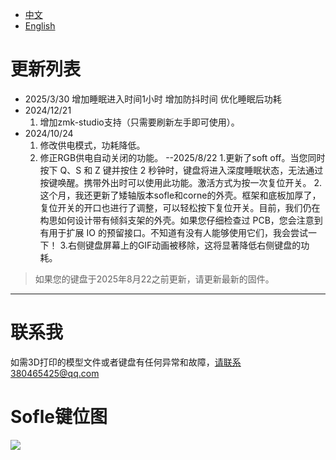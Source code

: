 - [中文](README.md)
- [English](README_EN.md)

# 更新列表
- 2025/3/30 增加睡眠进入时间1小时  增加防抖时间 优化睡眠后功耗 
- 2024/12/21
  1. 增加zmk-studio支持（只需要刷新左手即可使用）。
- 2024/10/24
  1. 修改供电模式，功耗降低。
  2. 修正RGB供电自动关闭的功能。
--2025/8/22
   1.更新了soft off。当您同时按下 Q、S 和 Z 键并按住 2 秒钟时，键盘将进入深度睡眠状态，无法通过按键唤醒。携带外出时可以使用此功能。激活方式为按一次复位开关。
   2.这个月，我还更新了矮轴版本sofle和corne的外壳。框架和底板加厚了，复位开关的开口也进行了调整，可以轻松按下复位开关。目前，我们仍在构思如何设计带有倾斜支架的外壳。如果您仔细检查过 PCB，您会注意到有用于扩展 IO 的预留接口。不知道有没有人能够使用它们，我会尝试一下！
   3.右侧键盘屏幕上的GIF动画被移除，这将显著降低右侧键盘的功耗。

> 如果您的键盘于2025年8月22之前更新，请更新最新的固件。
> 
---
# 联系我

如需3D打印的模型文件或者键盘有任何异常和故障，请联系380465425@qq.com

# Sofle键位图

<img src="keymap-drawer/eyelash_sofle.svg" >

